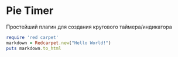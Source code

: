 Pie Timer
=========

Простейший плагин для создания кругового таймера/индикатора


```ruby
require 'red carpet'
markdown = Redcarpet.new("Hello World!")
puts markdown.to_html
```